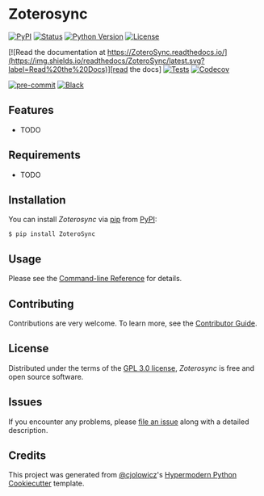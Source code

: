 # Zoterosync

[![PyPI](https://img.shields.io/pypi/v/ZoteroSync.svg)][pypi status]
[![Status](https://img.shields.io/pypi/status/ZoteroSync.svg)][pypi status]
[![Python Version](https://img.shields.io/pypi/pyversions/ZoteroSync)][pypi status]
[![License](https://img.shields.io/pypi/l/ZoteroSync)][license]

[![Read the documentation at https://ZoteroSync.readthedocs.io/](https://img.shields.io/readthedocs/ZoteroSync/latest.svg?label=Read%20the%20Docs)][read the docs]
[![Tests](https://github.com/brienen/ZoteroSync/workflows/Tests/badge.svg)][tests]
[![Codecov](https://codecov.io/gh/brienen/ZoteroSync/branch/main/graph/badge.svg)][codecov]

[![pre-commit](https://img.shields.io/badge/pre--commit-enabled-brightgreen?logo=pre-commit&logoColor=white)][pre-commit]
[![Black](https://img.shields.io/badge/code%20style-black-000000.svg)][black]

[pypi status]: https://pypi.org/project/ZoteroSync/
[read the docs]: https://ZoteroSync.readthedocs.io/
[tests]: https://github.com/brienen/ZoteroSync/actions?workflow=Tests
[codecov]: https://app.codecov.io/gh/brienen/ZoteroSync
[pre-commit]: https://github.com/pre-commit/pre-commit
[black]: https://github.com/psf/black

## Features

- TODO

## Requirements

- TODO

## Installation

You can install _Zoterosync_ via [pip] from [PyPI]:

```console
$ pip install ZoteroSync
```

## Usage

Please see the [Command-line Reference] for details.

## Contributing

Contributions are very welcome.
To learn more, see the [Contributor Guide].

## License

Distributed under the terms of the [GPL 3.0 license][license],
_Zoterosync_ is free and open source software.

## Issues

If you encounter any problems,
please [file an issue] along with a detailed description.

## Credits

This project was generated from [@cjolowicz]'s [Hypermodern Python Cookiecutter] template.

[@cjolowicz]: https://github.com/cjolowicz
[pypi]: https://pypi.org/
[hypermodern python cookiecutter]: https://github.com/cjolowicz/cookiecutter-hypermodern-python
[file an issue]: https://github.com/brienen/ZoteroSync/issues
[pip]: https://pip.pypa.io/

<!-- github-only -->

[license]: https://github.com/brienen/ZoteroSync/blob/main/LICENSE
[contributor guide]: https://github.com/brienen/ZoteroSync/blob/main/CONTRIBUTING.md
[command-line reference]: https://ZoteroSync.readthedocs.io/en/latest/usage.html

